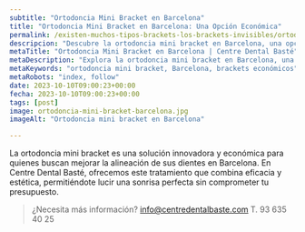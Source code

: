 ```yaml
---
subtitle: "Ortodoncia Mini Bracket en Barcelona"
title: "Ortodoncia Mini Bracket en Barcelona: Una Opción Económica"
permalink: /existen-muchos-tipos-brackets-los-brackets-invisibles/ortodoncia-mini-bracket-barcelona-barata/
descripcion: "Descubre la ortodoncia mini bracket en Barcelona, una opción económica para mejorar tu sonrisa."
metaTitle: "Ortodoncia Mini Bracket en Barcelona | Centre Dental Basté"
metaDescription: "Explora la ortodoncia mini bracket en Barcelona, una opción económica y efectiva para alinear tus dientes."
metaKeywords: "ortodoncia mini bracket, Barcelona, brackets económicos"
metaRobots: "index, follow"
date: 2023-10-10T09:00:23+00:00
fecha: 2023-10-10T09:00:23+00:00
tags: [post]
image: ortodoncia-mini-bracket-barcelona.jpg
imageAlt: "Ortodoncia mini bracket en Barcelona"

---
```


La ortodoncia mini bracket es una solución innovadora y económica para quienes buscan mejorar la alineación de sus dientes en Barcelona. En Centre Dental Basté, ofrecemos este tratamiento que combina eficacia y estética, permitiéndote lucir una sonrisa perfecta sin comprometer tu presupuesto.

>¿Necesita más información?
>info@centredentalbaste.com
> T. 93 635 40 25